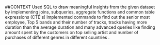 ##CONTEXT
 Used SQL to draw meaningful insights from the given dataset by implementing joins, subqueries, aggregate functions and common table expressions (CTE's)
 Implemented commands to find out the senior most employee, Top 5 bands and their number of tracks, tracks having  more duration than the average duration and many advanced 
 queries like finding amount spent by the customers on top selling artist and number of purchases  of different genres in different  countries .
